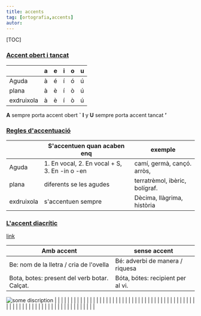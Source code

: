 ```yaml
---
title: accents
tag: [ortografia,accents]
autor:
---
```


[TOC]

### <u>Accent obert i tancat</u>
|    |   a |    e|  i  | o   |   u |
|----|----|----|----|----|----|
| Aguda     |   à|   é|    í|    ó|    ú|
| plana      |  à| è|  í| ò|  ú|
| exdruixola| à| è| í| ò| ú|

**A** sempre porta accent obert **`**
**I** y **U** sempre porta accent tancat **’**
 
###  <u>Regles d'accentuació</u> 
|    |   S'accentuen quan acaben enq|   exemple |   
|----|----|----|
|  Aguda  |   1. En vocal, 2. En vocal + S, 3. En -in o -en |   camí, germà, cançó. arròs,|    
|   plana |   diferents se les agudes |   terratrèmol, ibèric, bolígraf.|    
|   exdruixola |  s'accentuen sempre |    Dècima, llàgrima, història  |  

### <u>L'accent diacrític</u>

[link](https://officialpress.es/acentos-diacriticos-en-valenciano/amp/)

|   Amb accent|    sense accent|
|----|----|
| Be: nom de la lletra / cria de l'ovella|       Bé: adverbi de manera / riquesa|
|Bota, botes: present del verb botar. Calçat.	|Bóta, bótes: recipient per al vi.|

![some discription](/infografia.pd  "some discription")
|    |    |
|    |    |
|    |    |
|    |    |
|    |    |
|    |    |
|    |    |
|    |    |
|    |    |
|    |    |
|    |    |
|    |    |
|    |    |
|    |    |
|    |    |
|    |    |
|    |    |
|    |    |
|    |    |
|    |    |
|    |    |
|    |    |
|    |    |
|    |    |


